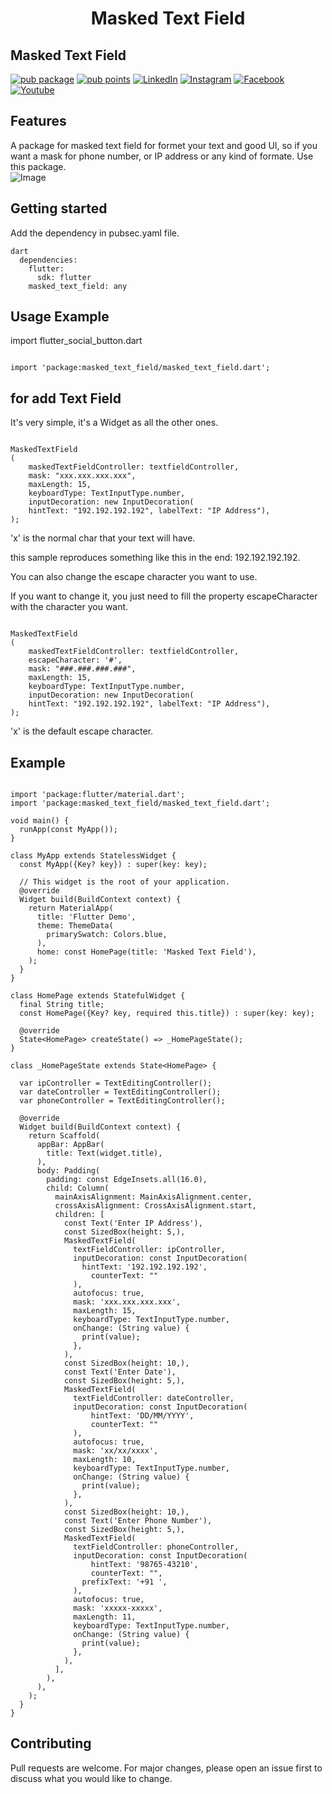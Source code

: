 
<h1 align="center">Masked Text Field</h1>

## Masked Text Field

[![pub package](https://img.shields.io/pub/v/masked_text_field.svg)](https://pub.dev/packages/masked_text_field)
[![pub points](https://badges.bar/masked_text_field/pub%20points)](https://pub.dev/packages/masked_text_field)
[![LinkedIn](https://img.shields.io/badge/LinkedIn-in-0e76a8)](https://www.linkedin.com/in/alok-dubey-02ba331b6)
[![Instagram](https://img.shields.io/badge/Instagram-E4405F?logo=instagram&logoColor=white)](https://www.instagram.com/flutter_coding_/)
[![Facebook](https://img.shields.io/badge/Facebook-1877F2?logo=facebook&logoColor=white)](https://www.facebook.com/dalok2811/)
[![Youtube](https://img.shields.io/badge/YouTube-FF0000?logo=youtube&logoColor=white)](https://www.youtube.com/channel/UC7S6rSRNON1_YvKgiUjfyIw)

## Features

A package for masked text field for formet your text and good UI, so if you want a mask for phone number, or IP address or any kind of formate. Use this package.
<br>
![Image](https://github.com/alok2811/flutter_social_button/blob/master/screenshots/phone_screen.png)

## Getting started

Add the dependency in pubsec.yaml file.

```
dart
  dependencies:
    flutter:
      sdk: flutter
    masked_text_field: any
```
## Usage Example

import flutter_social_button.dart

```

import 'package:masked_text_field/masked_text_field.dart';

```


## for add Text Field

It's very simple, it's a Widget as all the other ones.

```

MaskedTextField
(
    maskedTextFieldController: textfieldController,
    mask: "xxx.xxx.xxx.xxx",
    maxLength: 15,
    keyboardType: TextInputType.number,
    inputDecoration: new InputDecoration(
    hintText: "192.192.192.192", labelText: "IP Address"),
);

```

'x' is the normal char that your text will have.

this sample reproduces something like this in the end: 192.192.192.192.

You can also change the escape character you want to use.

If you want to change it, you just need to fill the property escapeCharacter with the character you want.

```

MaskedTextField
(
    maskedTextFieldController: textfieldController,
    escapeCharacter: '#',
    mask: "###.###.###.###",
    maxLength: 15,
    keyboardType: TextInputType.number,
    inputDecoration: new InputDecoration(
    hintText: "192.192.192.192", labelText: "IP Address"),
);

```

'x' is the default escape character.


## Example

```

import 'package:flutter/material.dart';
import 'package:masked_text_field/masked_text_field.dart';

void main() {
  runApp(const MyApp());
}

class MyApp extends StatelessWidget {
  const MyApp({Key? key}) : super(key: key);

  // This widget is the root of your application.
  @override
  Widget build(BuildContext context) {
    return MaterialApp(
      title: 'Flutter Demo',
      theme: ThemeData(
        primarySwatch: Colors.blue,
      ),
      home: const HomePage(title: 'Masked Text Field'),
    );
  }
}

class HomePage extends StatefulWidget {
  final String title;
  const HomePage({Key? key, required this.title}) : super(key: key);

  @override
  State<HomePage> createState() => _HomePageState();
}

class _HomePageState extends State<HomePage> {

  var ipController = TextEditingController();
  var dateController = TextEditingController();
  var phoneController = TextEditingController();

  @override
  Widget build(BuildContext context) {
    return Scaffold(
      appBar: AppBar(
        title: Text(widget.title),
      ),
      body: Padding(
        padding: const EdgeInsets.all(16.0),
        child: Column(
          mainAxisAlignment: MainAxisAlignment.center,
          crossAxisAlignment: CrossAxisAlignment.start,
          children: [
            const Text('Enter IP Address'),
            const SizedBox(height: 5,),
            MaskedTextField(
              textFieldController: ipController,
              inputDecoration: const InputDecoration(
                hintText: '192.192.192.192',
                  counterText: ""
              ),
              autofocus: true,
              mask: 'xxx.xxx.xxx.xxx',
              maxLength: 15,
              keyboardType: TextInputType.number,
              onChange: (String value) {
                print(value);
              },
            ),
            const SizedBox(height: 10,),
            const Text('Enter Date'),
            const SizedBox(height: 5,),
            MaskedTextField(
              textFieldController: dateController,
              inputDecoration: const InputDecoration(
                  hintText: 'DD/MM/YYYY',
                  counterText: ""
              ),
              autofocus: true,
              mask: 'xx/xx/xxxx',
              maxLength: 10,
              keyboardType: TextInputType.number,
              onChange: (String value) {
                print(value);
              },
            ),
            const SizedBox(height: 10,),
            const Text('Enter Phone Number'),
            const SizedBox(height: 5,),
            MaskedTextField(
              textFieldController: phoneController,
              inputDecoration: const InputDecoration(
                  hintText: '98765-43210',
                  counterText: "",
                prefixText: '+91 ',
              ),
              autofocus: true,
              mask: 'xxxxx-xxxxx',
              maxLength: 11,
              keyboardType: TextInputType.number,
              onChange: (String value) {
                print(value);
              },
            ),
          ],
        ),
      ),
    );
  }
}

```

## Contributing
Pull requests are welcome. For major changes, please open an issue first to discuss what you would like to change.

